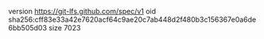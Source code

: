 version https://git-lfs.github.com/spec/v1
oid sha256:cff83e33a42e7620acf64c9ae20c7ab448d2f480b3c156367e0a6de6bb505d03
size 7023
